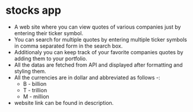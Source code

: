 # stocks app
<!--  visit [website](https://stock-market-stats.herokuapp.com/)
 -->
 * A web site where you can view quotes of various companies just by entering their ticker symbol.
 * You can search for multiple quotes by entering multiple ticker symbols in comma separated form in the search box.
 * Additionaly you can keep track of your favorite companies quotes by adding them to your portfolio.
 * All the datas are fetched from API and displayed after formatting and styling them.
 * All the currencies are in dollar and abbreviated as follows -:
     * B - billion
     * T - trillion
     * M - million 
 * website link can be found in description.
